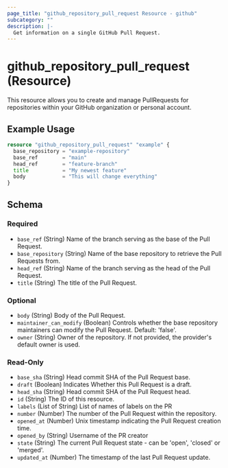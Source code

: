 ```yaml
---
page_title: "github_repository_pull_request Resource - github"
subcategory: ""
description: |-
  Get information on a single GitHub Pull Request.
---
```


# github_repository_pull_request (Resource)

This resource allows you to create and manage PullRequests for repositories within your GitHub organization or personal account.

## Example Usage

```terraform
resource "github_repository_pull_request" "example" {
  base_repository = "example-repository"
  base_ref        = "main"
  head_ref        = "feature-branch"
  title           = "My newest feature"
  body            = "This will change everything"
}
```

<!-- schema generated by tfplugindocs -->
## Schema

### Required

- `base_ref` (String) Name of the branch serving as the base of the Pull Request.
- `base_repository` (String) Name of the base repository to retrieve the Pull Requests from.
- `head_ref` (String) Name of the branch serving as the head of the Pull Request.
- `title` (String) The title of the Pull Request.

### Optional

- `body` (String) Body of the Pull Request.
- `maintainer_can_modify` (Boolean) Controls whether the base repository maintainers can modify the Pull Request. Default: 'false'.
- `owner` (String) Owner of the repository. If not provided, the provider's default owner is used.

### Read-Only

- `base_sha` (String) Head commit SHA of the Pull Request base.
- `draft` (Boolean) Indicates Whether this Pull Request is a draft.
- `head_sha` (String) Head commit SHA of the Pull Request head.
- `id` (String) The ID of this resource.
- `labels` (List of String) List of names of labels on the PR
- `number` (Number) The number of the Pull Request within the repository.
- `opened_at` (Number) Unix timestamp indicating the Pull Request creation time.
- `opened_by` (String) Username of the PR creator
- `state` (String) The current Pull Request state - can be 'open', 'closed' or 'merged'.
- `updated_at` (Number) The timestamp of the last Pull Request update.
